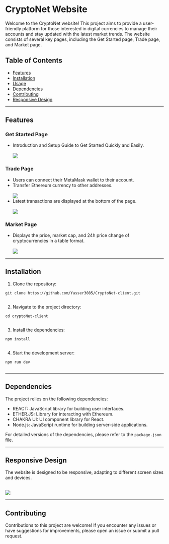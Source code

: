 <!DOCTYPE html>
<html>

<body>
  <h1>CryptoNet Website</h1>

  <p>Welcome to the CryptoNet website! This project aims to provide a user-friendly platform for those interested in digital currencies to manage their accounts and stay updated with the latest market trends. The website consists of several key pages, including the Get Started page, Trade page, and Market page.</p>

  <h2>Table of Contents</h2>
  <ul>
    <li><a href="#features">Features</a></li>
    <li><a href="#installation">Installation</a></li>
    <li><a href="#usage">Usage</a></li>
    <li><a href="#dependencies">Dependencies</a></li>
    <li><a href="#contributing">Contributing</a></li>
    <li><a href="#responsive">Responsive Design</a></li>
  </ul>
  <hr>

  <h2 id="features">Features</h2>

  <h3>Get Started Page</h3>
  <ul>
    <li>Introduction and Setup Guide to Get Started Quickly and Easily.</li>
    <br>
    <img src="./public/images/1.png">
  </ul>

  <h3>Trade Page</h3>
  <ul>
    <li>Users can connect their MetaMask wallet to their account.</li>
    <li>Transfer Ethereum currency to other addresses.</li>
    <br>
    <img src="./public/images/3.png">
    <br>
    <li>Latest transactions are displayed at the bottom of the page.</li>
    <br>
    <img src="./public/images/4.png">
  </ul>

  <h3>Market Page</h3>
  <ul>
    <li>Displays the price, market cap, and 24h price change of cryptocurrencies in a table format.</li>
    <br>
    <img src="./public/images/5.png">
  </ul>
<hr>
  <h2 id="installation">Installation</h2>

  <ol>
    <li>Clone the repository:</li>
  </ol>

  <pre><code>git clone https://github.com/Yasser3085/CryptoNet-client.git
  </code></pre>

  <ol start="2">
    <li>Navigate to the project directory:</li>
  </ol>

  <pre><code>cd cryptoNet-client
  </code></pre>

  <ol start="3">
    <li>Install the dependencies:</li>
  </ol>

  <pre><code>npm install
  </code></pre>

  <ol start="4">
    <li>Start the development server:</li>
  </ol>

  <pre><code>npm run dev
  </code></pre>
<hr>
  <h2 id="dependencies">Dependencies</h2>

  <p>The project relies on the following dependencies:</p>

  <ul>
    <li>REACT: JavaScript library for building user interfaces.</li>
    <li>ETHER.JS: Library for interacting with Ethereum.</li>
    <li>CHAKRA UI: UI component library for React.</li>
    <li>Node.js: JavaScript runtime for building server-side applications.</li>
  </ul>

  <p>For detailed versions of the dependencies, please refer to the <code>package.json</code> file.</p>


<hr>
  <h2 id="responsive">Responsive Design</h2>

  <p>The website is designed to be responsive, adapting to different screen sizes and devices.</p>
<br>
<img src='./public/images/8.png'>
<hr>
  <h2 id="contributing">Contributing</h2>

  <p>Contributions to this project are welcome! If you encounter any issues or have suggestions for improvements, please open an issue or submit a pull request.</p>
</body>

</html>
